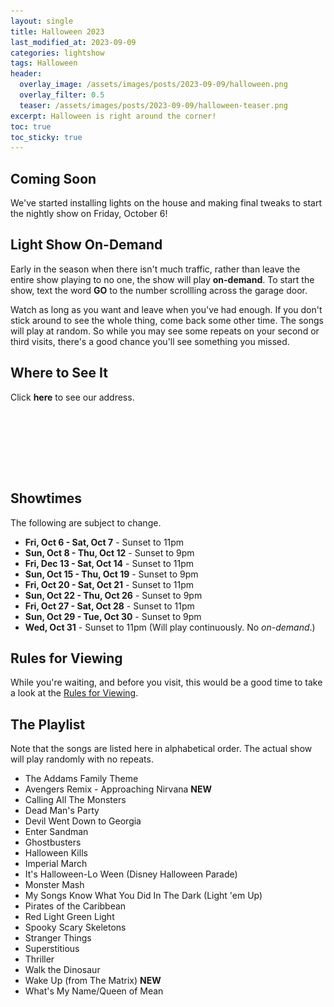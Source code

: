 ```yaml
---
layout: single
title: Halloween 2023
last_modified_at: 2023-09-09
categories: lightshow
tags: Halloween
header:
  overlay_image: /assets/images/posts/2023-09-09/halloween.png
  overlay_filter: 0.5
  teaser: /assets/images/posts/2023-09-09/halloween-teaser.png
excerpt: Halloween is right around the corner!
toc: true
toc_sticky: true
---
```


## Coming Soon

We've started installing lights on the house and making final tweaks to start the nightly show on Friday, October 6!

## Light Show On-Demand

Early in the season when there isn't much traffic, rather than leave the entire show playing to no one, the show will play <b>on-demand</b>. To start the show, text the word <b>GO</b> to the number scrollling across the garage door. 

Watch as long as you want and leave when you've had enough. If you don't stick around to see the whole thing, come back some other time. The songs will play at random. So while you may see some repeats on your second or third visits, there's a good chance you'll see something you missed.

## Where to See It

Click <b><a onclick="document.getElementById('imgAddress').style.visibility='visible';">here</a></b> to see our address.

<img id="imgAddress" src="/assets/images/addresspic.png" style="visibility: hidden">

## Showtimes
The following are subject to change.

* **Fri, Oct 6 - Sat, Oct 7** - Sunset to 11pm
* **Sun, Oct 8 - Thu, Oct 12** - Sunset to 9pm
* **Fri, Dec 13 - Sat, Oct 14** - Sunset to 11pm
* **Sun, Oct 15 - Thu, Oct 19** - Sunset to 9pm
* **Fri, Oct 20 - Sat, Oct 21** - Sunset to 11pm
* **Sun, Oct 22 - Thu, Oct 26** - Sunset to 9pm
* **Fri, Oct 27 - Sat, Oct 28** - Sunset to 11pm
* **Sun, Oct 29 - Tue, Oct 30** - Sunset to 9pm
* **Wed, Oct 31** - Sunset to 11pm (Will play continuously. No *on-demand*.)

## Rules for Viewing

While you're waiting, and before you visit, this would be a good time to take a look at the <a href="/lightshow/the_rules/">Rules for Viewing</a>.

## The Playlist
Note that the songs are listed here in alphabetical order. The actual show will play randomly with no repeats.

* The Addams Family Theme
* Avengers Remix - Approaching Nirvana **NEW**
* Calling All The Monsters
* Dead Man's Party
* Devil Went Down to Georgia
* Enter Sandman
* Ghostbusters
* Halloween Kills
* Imperial March
* It's Halloween-Lo Ween (Disney Halloween Parade)
* Monster Mash
* My Songs Know What You Did In The Dark (Light 'em Up)
* Pirates of the Caribbean
* Red Light Green Light
* Spooky Scary Skeletons
* Stranger Things
* Superstitious
* Thriller
* Walk the Dinosaur
* Wake Up (from The Matrix) **NEW**
* What's My Name/Queen of Mean